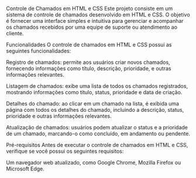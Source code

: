 Controle de Chamados em HTML e CSS
Este projeto consiste em um sistema de controle de chamados desenvolvido em HTML e CSS. O objetivo é fornecer uma interface simples e intuitiva para gerenciar e acompanhar os chamados recebidos por uma equipe de suporte ou atendimento ao cliente.

Funcionalidades
O controle de chamados em HTML e CSS possui as seguintes funcionalidades:

Registro de chamados: permite aos usuários criar novos chamados, fornecendo informações como título, descrição, prioridade, e outras informações relevantes.

Listagem de chamados: exibe uma lista de todos os chamados registrados, mostrando informações como título, status, prioridade e data de criação.

Detalhes do chamado: ao clicar em um chamado na lista, é exibida uma página com todos os detalhes do chamado, incluindo a descrição, status, prioridade e outras informações relevantes.

Atualização de chamados: usuários podem atualizar o status e a prioridade de um chamado, marcando-o como concluído, em andamento ou pendente.

Pré-requisitos
Antes de executar o controle de chamados em HTML e CSS, verifique se você possui os seguintes requisitos:

Um navegador web atualizado, como Google Chrome, Mozilla Firefox ou Microsoft Edge.
